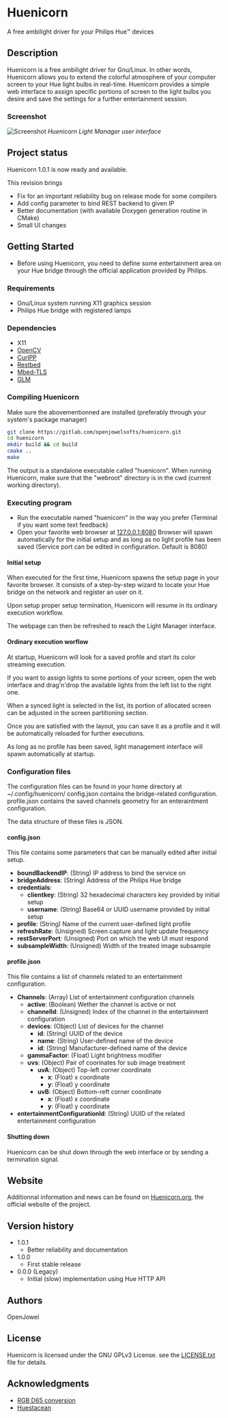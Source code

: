 # Huenicorn

A free ambilight driver for your Philips Hue™ devices

## Description

Huenicorn is a free ambilight driver for Gnu/Linux.
In other words, Huenicorn allows you to extend the colorful atmosphere of your computer screen to your Hue light bulbs in real-time.
Huenicorn provides a simple web interface to assign specific portions of screen to the light bulbs you desire and save the settings for a further entertainment session.

### Screenshot

![Screenshot](screenshots/HuenicornFullWebUI.png)
*Huenicorn Light Manager user interface*

## Project status

Huenicorn 1.0.1 is now ready and available.

This revision brings

* Fix for an important reliability bug on release mode for some compilers
* Add config parameter to bind REST backend to given IP
* Better documentation (with available Doxygen generation routine in CMake)
* Small UI changes

## Getting Started

* Before using Huenicorn, you need to define some entertainment area on your Hue bridge through the official application provided by Philips.

### Requirements

* Gnu/Linux system running X11 graphics session
* Philips Hue bridge with registered lamps

### Dependencies

* X11
* [OpenCV](https://github.com/opencv/opencv)
* [CurlPP](https://github.com/jpbarrette/curlpp)
* [Restbed](https://github.com/Corvusoft/restbed)
* [Mbed-TLS](https://github.com/Mbed-TLS/mbedtls)
* [GLM](https://github.com/g-truc/glm)

### Compiling Huenicorn

Make sure the abovementionned are installed (preferably through your system's package manager)

```bash
git clone https://gitlab.com/openjowelsofts/huenicorn.git
cd huenicorn
mkdir build && cd build
cmake ..
make
```

The output is a standalone executable called "huenicorn".
When running Huenicorn, make sure that the "webroot" directory is in the cwd (current working directory).

### Executing program

* Run the executable named "huenicorn" in the way you prefer (Terminal if you want some text feedback)
* Open your favorite web browser at [127.0.0.1:8080](http://127.0.0.1:8080)
Browser will spawn automatically for the initial setup and as long as no light profile has been saved
(Service port can be edited in configuration. Default is 8080)

#### Initial setup

When executed for the first time, Huenicorn spawns the setup page in your favorite browser. It consists of a step-by-step wizard to locate your Hue bridge on the network and register an user on it.

Upon setup proper setup termination, Huenicorn will resume in its ordinary execution workflow.

The webpage can then be refreshed to reach the Light Manager interface.

#### Ordinary execution worflow

At startup, Huenicorn will look for a saved profile and start its color streaming execution.

If you want to assign lights to some portions of your screen, open the web interface and drag'n'drop the available lights from the left list to the right one.

When a synced light is selected in the list, its portion of allocated screen can be adjusted in the screen partitioning section.

Once you are satisfied with the layout, you can save it as a profile and it will be automatically reloaded for further executions.

As long as no profile has been saved, light management interface will spawn automatically at startup.

### Configuration files

The configuration files can be found in your home directory at ~/.config/huenicorn/
config.json contains the bridge-related configuration.
profile.json contains the saved channels geometry for an enteraintment configuration.

The data structure of these files is JSON.

#### config.json

  This file contains some parameters that can be manually edited after initial setup.

* **boundBackendIP**:  (String) IP address to bind the service on
* **bridgeAddress**:  (String) Address of the Philips Hue bridge
* **credentials**:
  * **clientkey**: (String) 32 hexadecimal characters key provided by initial setup
  * **username**: (String) Base64 or UUID username provided by initial setup
* **profile**:  (String) Name of the current user-defined light profile
* **refreshRate**:  (Unsigned) Screen capture and light update frequency
* **restServerPort**:  (Unsigned) Port on which the web UI must respond
* **subsampleWidth**:  (Unsigned) Width of the treated image subsample

#### profile.json

This file contains a list of channels related to an entertainment configuration.

* **Channels**: (Array) List of entertainment configuration channels
  * **active**: (Boolean) Wether the channel is active or not
  * **channelId**: (Unsigned) Index of the channel in the entertainment configuration
  * **devices**: (Object) List of devices for the channel
    * **id**: (String) UUID of the device
    * **name**: (String) User-defined name of the device
    * **id**: (String) Manufacturer-defined name of the device
  * **gammaFactor**: (Float) Light brightness modifier
  * **uvs**: (Object) Pair of coorinates for sub image treatment
    * **uvA**: (Object) Top-left corner coordinate
      * **x**: (Float) x coordinate
      * **y**: (Float) y coordinate
    * **uvB**: (Object) Bottom-reft corner coordinate
      * **x**: (Float) x coordinate
      * **y**: (Float) y coordinate
* **entertainmentConfigurationId**: (String) UUID of the related entertainment configuration

#### Shutting down

Huenicorn can be shut down through the web interface or by sending a termination signal.

## Website

Additionnal information and news can be found on [Huenicorn.org](http://huenicorn.org), the official website of the project.

## Version history

* 1.0.1
  * Better reliability and documentation
* 1.0.0
  * First stable release
* 0.0.0 (Legacy)
  * Initial (slow) implementation using Hue HTTP API

## Authors

OpenJowel

## License

Huenicorn is licensed under the GNU GPLv3 License. see the [LICENSE.txt](LICENSE.txt) file for details.

## Acknowledgments

* [RGB D65 conversion](https://gist.github.com/popcorn245/30afa0f98eea1c2fd34d)
* [Huestacean](https://github.com/BradyBrenot/huestacean)
